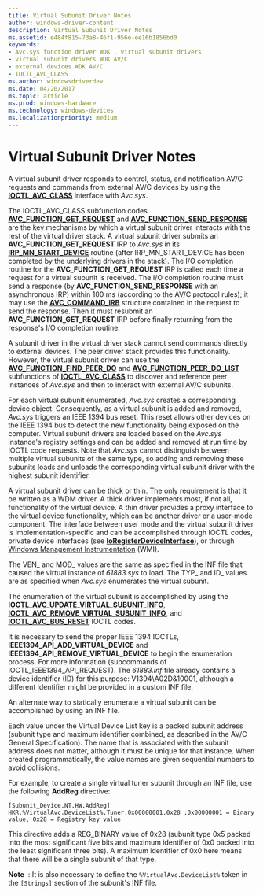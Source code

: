 ```yaml
---
title: Virtual Subunit Driver Notes
author: windows-driver-content
description: Virtual Subunit Driver Notes
ms.assetid: e484f815-73a8-46f1-956e-ee16b1856bd0
keywords:
- Avc.sys function driver WDK , virtual subunit drivers
- virtual subunit drivers WDK AV/C
- external devices WDK AV/C
- IOCTL_AVC_CLASS
ms.author: windowsdriverdev
ms.date: 04/20/2017
ms.topic: article
ms.prod: windows-hardware
ms.technology: windows-devices
ms.localizationpriority: medium
---
```


# Virtual Subunit Driver Notes


A virtual subunit driver responds to control, status, and notification AV/C requests and commands from external AV/C devices by using the [**IOCTL\_AVC\_CLASS**](https://msdn.microsoft.com/library/windows/hardware/ff560789) interface with *Avc.sys*.

The IOCTL\_AVC\_CLASS subfunction codes [**AVC\_FUNCTION\_GET\_REQUEST**](https://msdn.microsoft.com/library/windows/hardware/ff554163) and [**AVC\_FUNCTION\_SEND\_RESPONSE**](https://msdn.microsoft.com/library/windows/hardware/ff554170) are the key mechanisms by which a virtual subunit driver interacts with the rest of the virtual driver stack. A virtual subunit driver submits an **AVC\_FUNCTION\_GET\_REQUEST** IRP to *Avc.sys* in its [**IRP\_MN\_START\_DEVICE**](https://msdn.microsoft.com/library/windows/hardware/ff551749) routine (after IRP\_MN\_START\_DEVICE has been completed by the underlying drivers in the stack). The I/O completion routine for the **AVC\_FUNCTION\_GET\_REQUEST** IRP is called each time a request for a virtual subunit is received. The I/O completion routine must send a response (by **AVC\_FUNCTION\_SEND\_RESPONSE** with an asynchronous IRP) within 100 ms (according to the AV/C protocol rules); it may use the [**AVC\_COMMAND\_IRB**](https://msdn.microsoft.com/library/windows/hardware/ff554140) structure contained in the request to send the response. Then it must resubmit an **AVC\_FUNCTION\_GET\_REQUEST** IRP before finally returning from the response's I/O completion routine.

A subunit driver in the virtual driver stack cannot send commands directly to external devices. The peer driver stack provides this functionality. However, the virtual subunit driver can use the [**AVC\_FUNCTION\_FIND\_PEER\_DO**](https://msdn.microsoft.com/library/windows/hardware/ff554152) and [**AVC\_FUNCTION\_PEER\_DO\_LIST**](https://msdn.microsoft.com/library/windows/hardware/ff554168) subfunctions of [**IOCTL\_AVC\_CLASS**](https://msdn.microsoft.com/library/windows/hardware/ff560789) to discover and reference peer instances of *Avc.sys* and then to interact with external AV/C subunits.

For each virtual subunit enumerated, *Avc.sys* creates a corresponding device object. Consequently, as a virtual subunit is added and removed, *Avc.sys* triggers an IEEE 1394 bus reset. This reset allows other devices on the IEEE 1394 bus to detect the new functionality being exposed on the computer. Virtual subunit drivers are loaded based on the *Avc.sys* instance's registry settings and can be added and removed at run time by IOCTL code requests. Note that *Avc.sys* cannot distinguish between multiple virtual subunits of the same type, so adding and removing these subunits loads and unloads the corresponding virtual subunit driver with the highest subunit identifier.

A virtual subunit driver can be thick or thin. The only requirement is that it be written as a WDM driver. A thick driver implements most, if not all, functionality of the virtual device. A thin driver provides a proxy interface to the virtual device functionality, which can be another driver or a user-mode component. The interface between user mode and the virtual subunit driver is implementation-specific and can be accomplished through IOCTL codes, private device interfaces (see [**IoRegisterDeviceInterface**](https://msdn.microsoft.com/library/windows/hardware/ff549506)), or through [Windows Management Instrumentation](https://msdn.microsoft.com/library/windows/hardware/ff547139) (WMI).

The VEN\_ and MOD\_ values are the same as specified in the INF file that caused the virtual instance of *61883.sys* to load. The TYP\_ and ID\_ values are as specified when *Avc.sys* enumerates the virtual subunit.

The enumeration of the virtual subunit is accomplished by using the [**IOCTL\_AVC\_UPDATE\_VIRTUAL\_SUBUNIT\_INFO**](https://msdn.microsoft.com/library/windows/hardware/ff560798), [**IOCTL\_AVC\_REMOVE\_VIRTUAL\_SUBUNIT\_INFO**](https://msdn.microsoft.com/library/windows/hardware/ff560793), and [**IOCTL\_AVC\_BUS\_RESET**](https://msdn.microsoft.com/library/windows/hardware/ff560783) IOCTL codes.

It is necessary to send the proper IEEE 1394 IOCTLs, **IEEE1394\_API\_ADD\_VIRTUAL\_DEVICE** and **IEEE1394\_API\_REMOVE\_VIRTUAL\_DEVICE** to begin the enumeration process. For more information (subcommands of IOCTL\_IEEE1394\_API\_REQUEST). The *61883.inf* file already contains a device identifier (ID) for this purpose: V1394\\A02D&10001, although a different identifier might be provided in a custom INF file.

An alternate way to statically enumerate a virtual subunit can be accomplished by using an INF file.

Each value under the Virtual Device List key is a packed subunit address (subunit type and maximum identifier combined, as described in the AV/C General Specification). The name that is associated with the subunit address does not matter, although it must be unique for that instance. When created programmatically, the value names are given sequential numbers to avoid collisions.

For example, to create a single virtual tuner subunit through an INF file, use the following **AddReg** directive:

```INF
[Subunit_Device.NT.HW.AddReg]
HKR,%VirtualAvc.DeviceList%,Tuner,0x00000001,0x28 ;0x00000001 = Binary value, 0x28 = Registry key value
```

This directive adds a REG\_BINARY value of 0x28 (subunit type 0x5 packed into the most significant five bits and maximum identifier of 0x0 packed into the least significant three bits). A maximum identifier of 0x0 here means that there will be a single subunit of that type.

**Note**  : It is also necessary to define the `%VirtualAvc.DeviceList%` token in the `[Strings]` section of the subunit's INF file.
